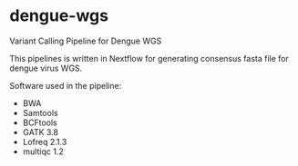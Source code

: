 # dengue-wgs
Variant Calling Pipeline for Dengue WGS 

This pipelines is written in Nextflow for generating consensus fasta file for dengue virus WGS.

Software used in the pipeline:
- BWA
- Samtools
- BCFtools
- GATK 3.8
- Lofreq 2.1.3
- multiqc 1.2
